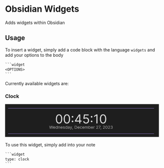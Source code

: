 # Obsidian Widgets

Adds widgets within Obsidian

## Usage

To insert a widget, simply add a code block with the language `widgets` and add your options to the body

````
```widget
<OPTIONS>
```
````

Currently available widgets are:

### Clock

![Clock](public/clock.png)

To use this widget, simply add into your note

````
```widget
type: clock
```
````
